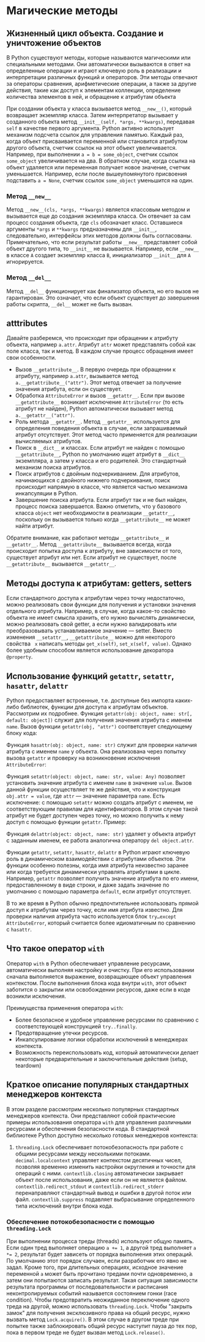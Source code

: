 # Магические методы

## Жизненный цикл объекта. Создание и уничтожение объектов
В Python существуют методы, которые называются магическими или специальными методами. 
Они автоматически вызываются в ответ на определенные операции и играют ключевую роль в реализации 
и интерпретации различных функций и операторов. Эти методы отвечают за операторы сравнения, 
арифметические операции, а также за другие действия, такие как доступ к элементам коллекции, 
определение количества элементов в ней, и обращение к атрибутам объекта

При создании объекта у класса вызывается метод `__new__()`, который возвращает экземпляр класса. 
Затем интерпретатор вызывает у созданного объекта метод `__init__(self, *args, **kwargs)`, 
передавая `self` в качестве первого аргумента.
Python активно использует механизм подсчета ссылок для управления памятью. Каждый раз, 
когда объект присваивается переменной или становится атрибутом другого объекта, 
счетчик ссылок на этот объект увеличивается. Например, при выполнении `a = b = some_object`, 
счетчик ссылок `some_object` увеличивается на два. В обратном случае, когда ссылка на объект 
удаляется или переменная получает новое значение, счетчик уменьшается. Например, 
если после вышеупомянутого присвоения подставить `a = None`, счетчик ссылок `some_object` уменьшится на один.

### Метод `__new__`

Метод `__new__(cls, *args, **kwargs)` является классовым методом и вызывается еще до создания экземпляра класса. 
Он отвечает за сам процесс создания объекта, где `cls` обозначает класс. Оставшиеся аргументы `*args` и `**kwargs` 
предназначены для `__init__`, следовательно, интерфейсы этих методов должны быть согласованы.
Примечательно, что если результат работы `__new__` представляет собой объект другого типа, то `__init__` не вызывается. 
Например, если `__new__` в классе `A` создает экземпляр класса `B`, инициализатор `__init__` для `A` игнорируется.

### Метод `__del__`  

Метод `__del__` функционирует как финализатор объекта, но его вызов не гарантирован.
Это означает, что если объект существует до завершения работы скрипта, `__del__` может не быть вызван.

## atttributes

Давайте разберемся, что происходит при обращении к атрибуту объекта, например `a.attr`. 
Атрибут `attr` может представлять собой как поле класса, так и метод. 
В каждом случае процесс обращения имеет свои особенности.

* Вызов `__getattribute__`. В первую очередь при обращении к атрибуту, например `a.attr`,
    вызывается метод `a.__getattribute__("attr")`. Этот метод отвечает за получение значения атрибута,
    если он существует.
* Обработка `AttributeError` и вызов `__getattr__`. Если при вызове `__getattribute__`
    возникает исключение `AttributeError` (то есть атрибут не найден), Python автоматически вызывает метод 
    `a.__getattr__("attr")`.
* Роль метода `__getattr__`. Метод `__getattr__` используется для определения поведения объекта в случае,
    если запрашиваемый атрибут отсутствует. Этот метод часто применяется для реализации вычисляемых атрибутов.
* Поиск в `__dict__` и классах. Если атрибут не найден с помощью `__getattribute__`,
    Python по умолчанию ищет атрибут в `__dict__` экземпляра, а затем у класса и его родителей. 
    Это стандартный механизм поиска атрибутов.
* Поиск атрибутов с двойным подчеркиванием. Для атрибутов, начинающихся с двойного нижнего подчеркивания,
    поиск происходит напрямую в классе, что является частью механизма инкапсуляции в Python.
* Завершение поиска атрибута. Если атрибут так и не был найден, процесс поиска завершается.
  Важно отметить, что у базового класса `object` нет необходимости в реализации `__getattr__`,
  поскольку он вызывается только когда `__getattribute__` не может найти атрибут.

Обратите внимание, как работают методы `__getattribute__` и `__getattr__`. Метод `__getattribute__` вызывается всегда,
когда происходит попытка доступа к атрибуту, вне зависимости от того, существует атрибут или нет. 
Если атрибут не существует, после `__getattribute__` вызывается `__getattr__`.

## Методы доступа к атрибутам: getters, setters
Если стандартного доступа к атрибутам через точку недостаточно, можно реализовать свои функции для получения и 
установки значения отдельного атрибута. Например, в случае, когда какое-то свойство объекта не имеет смысла хранить,
его нужно вычислять динамически, можно реализовать свой getter, а если нужно валидировать или преобразовывать 
устанавливаемое значение — setter.
Вместо изменения `__setattr__`, `__getattribute__` можно для некоторого свойства ` x` написать методы `get_x(self)`,
`set_x(self, value)`. Однако более удобным способом является использование декоратора `@property`.

## Использование функций `getattr`, `setattr`, `hasattr`, `delattr`

Python предоставляет встроенные, т.е. доступные без импорта каких-либо библиотек, функции для доступа к атрибутам 
объектов. Рассмотрим их подробнее.
Функция `getattr(obj: object, name: str[, default: object])` служит для получения значения атрибута с именем `name`. 
Вызов функции `getattr(obj, "attr")` соответствует следующему блоку кода:

Функция `hasattr(obj: object, name: str)` служит для проверки наличия атрибута с именем `name` у объекта. 
Она реализована через попытку вызова `getattr` и проверку на возникновение исключения `AttributeError`:

Функция `setattr(object: object, name: str, value: Any)` позволяет установить значение атрибута с именем `name` 
в значение `value`. Вызов данной функции осуществляет те же действия, что и конструкция `obj.attr = value`, 
где `attr` — значение параметра `name`. Есть исключение: с помощью `setattr` можно создать атрибут с именем, 
не соответствующим правилам для идентификаторов. В этом случае такой атрибут не будет доступен через точку, 
но можно получить к нему доступ с помощью функции `getattr`. Пример:

Функция `delattr(object: object, name: str)` удаляет у объекта атрибут с заданным именем, ее работа аналогична 
оператору `del object.attr`.

Функции `getattr`, `setattr`, `hasattr`, `delattr` в Python играют ключевую роль в динамическом взаимодействии с
атрибутами объектов. Эти функции особенно полезны, когда имя атрибута неизвестно заранее или когда требуется 
динамически управлять атрибутами в цикле. Например, `getattr` позволяет получить значение атрибута по его имени, 
предоставленному в виде строки, и даже задать значение по умолчанию с помощью параметра `default`, 
если атрибут отсутствует.

В то же время в Python обычно предпочтительнее использовать прямой доступ к атрибутам через точку, 
если имя атрибута известно. Для проверки наличия атрибута часто используется блок `try…except AttributeError`, 
который считается более идиоматичным по сравнению с `hasattr`.

## Что такое оператор `with`

Оператор `with` в Python обеспечивает управление ресурсами, автоматически выполняя настройку и очистку. 
При его использовании сначала выполняется выражение, возвращающее объект управления контекстом. 
После выполнения блока кода внутри `with`, этот объект заботится о закрытии или освобождении ресурсов, 
даже если в коде возникли исключения.

Преимущества применения оператора `with`:
- Более безопасное и удобное управление ресурсами по сравнению с соответствующей конструкцией `try..finally`.
- Предотвращение утечки ресурсов.
- Инкапсулирование логики обработки исключений в менеджерах контекста.
- Возможность переиспользовать код, который автоматически делает некоторые предварительные и 
заключительные действия (setup, teardown)

## Краткое описание популярных стандартных менеджеров контекста
В этом разделе рассмотрим несколько популярных стандартных менеджеров контекста. Они представляют собой практические примеры использования оператора `with` для управления различными ресурсами и обеспечения безопасности кода.
В стандартной библиотеке Python доступно несколько готовых менеджеров контекста:
1. `threading.Lock` обеспечивает потокобезопасность при работе с общими ресурсами между несколькими потоками.
`decimal.localcontext` управляет контекстом десятичных чисел, позволяя временно изменить настройки округления и точности для операций с ними.
`contextlib.closing` автоматически закрывает объект после использования, даже если он не является файлом.
`contextlib.redirect_stdout` и `contextlib.redirect_stderr` перенаправляют стандартный вывод и ошибки в другой поток или файл.
`contextlib.suppress` подавляет выбрасывание определенного типа исключений внутри блока кода.

### Обеспечение потокобезопасности с помощью `threading.Lock`

При выполнении процесса треды (threads) используют общую память. Если один тред выполняет операцию `a += 1`, 
а другой тред выполняет `a *= 2`, результат будет зависеть от порядка выполнения этих операций. По умолчанию 
этот порядок случаен, если разработчик его явно не задал. Кроме того, при длительных операциях, исходное значение 
переменной `a` может быть прочитано тредами почти одновременно, а затем они попытаются записать результат.
Такая ситуация зависимости результата программы от последовательности и расписания неконтролируемых событий 
называется состоянием гонки (race condition).
Чтобы предотвратить неожиданное переключение одного треда на другой, можно использовать `threading.Lock`. 
Чтобы "закрыть замок" для получения эксклюзивного права на общий ресурс, нужно вызвать метод `Lock.acquire()`. 
В этом случае в другом треде при попытке также заблокировать общий ресурс наступит пауза до тех пор, пока в первом 
треде не будет вызван метод `Lock.release()`.

### 
